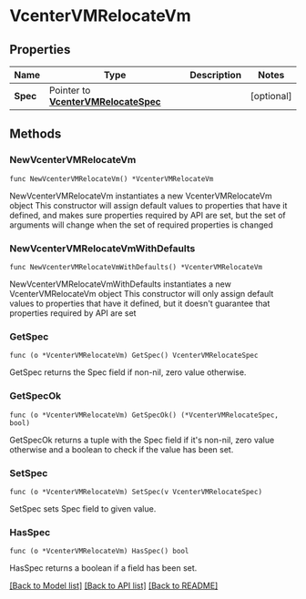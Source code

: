# VcenterVMRelocateVm

## Properties

Name | Type | Description | Notes
------------ | ------------- | ------------- | -------------
**Spec** | Pointer to [**VcenterVMRelocateSpec**](VcenterVMRelocateSpec.md) |  | [optional] 

## Methods

### NewVcenterVMRelocateVm

`func NewVcenterVMRelocateVm() *VcenterVMRelocateVm`

NewVcenterVMRelocateVm instantiates a new VcenterVMRelocateVm object
This constructor will assign default values to properties that have it defined,
and makes sure properties required by API are set, but the set of arguments
will change when the set of required properties is changed

### NewVcenterVMRelocateVmWithDefaults

`func NewVcenterVMRelocateVmWithDefaults() *VcenterVMRelocateVm`

NewVcenterVMRelocateVmWithDefaults instantiates a new VcenterVMRelocateVm object
This constructor will only assign default values to properties that have it defined,
but it doesn't guarantee that properties required by API are set

### GetSpec

`func (o *VcenterVMRelocateVm) GetSpec() VcenterVMRelocateSpec`

GetSpec returns the Spec field if non-nil, zero value otherwise.

### GetSpecOk

`func (o *VcenterVMRelocateVm) GetSpecOk() (*VcenterVMRelocateSpec, bool)`

GetSpecOk returns a tuple with the Spec field if it's non-nil, zero value otherwise
and a boolean to check if the value has been set.

### SetSpec

`func (o *VcenterVMRelocateVm) SetSpec(v VcenterVMRelocateSpec)`

SetSpec sets Spec field to given value.

### HasSpec

`func (o *VcenterVMRelocateVm) HasSpec() bool`

HasSpec returns a boolean if a field has been set.


[[Back to Model list]](../README.md#documentation-for-models) [[Back to API list]](../README.md#documentation-for-api-endpoints) [[Back to README]](../README.md)


